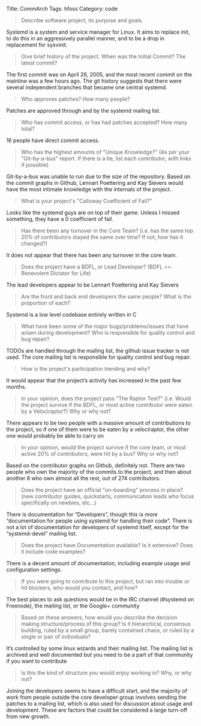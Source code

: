 Title: CommArch
Tags: hfoss
Category: code


> Describe software project, its purpose and goals.

Systemd is a system and service manager for Linux. It aims to replace init, to do this in an aggressively parallel manner, and to be a drop in replacement for sysvinit.

> Give brief history of the project. When was the Initial Commit? The latest commit?

The first commit was on April 26, 2005, and the most recent commit on the mainline was a few hours ago. The git history suggests that there were several independent branches that became one central systemd.

> Who approves patches? How many people?

Patches are approved through and by the systemd mailing list.

> Who has commit access, or has had patches accepted?  How many total?

16 people have direct commit access.

> Who has the highest amounts of "Unique Knowledge?" (As per your "Git-by-a-bus" report. If there is a tie, list each contributor, with links if possible)

Git-by-a-bus was unable to run due to the size of the repository. Based on the commit graphs in Github, Lennart Poettering and Kay Sievers would have the most intimate knowledge with the internals of the project.

> What is your project's "Calloway Coefficient of Fail?"

Looks like the systemd guys are on top of their game. Unless I missed something, they have a 0 coefficient of fail.

> Has there been any turnover in the Core Team? (i.e. has the same top 20% of contributors stayed the same over time? If not, how has it changed?)

It does not appear that there has been any turnover in the core team.

> Does the project have a BDFL, or Lead Developer? (BDFL == Benevolent Dictator for Life)

The lead developers appear to be Lennart Poettering and Kay Sievers

> Are the front and back end developers the same people? What is the proportion of each?

Systemd is a low level codebase entirely written in C

> What have been some of the major bugs/problems/issues that have arisen during development? Who is responsible for quality control and bug repair?

TODOs are handled through the mailing list, the github issue tracker is not used. The core mailing list is responsible for quality control and bug repair.

> How is the project's participation trending and why?

It would appear that the project’s activity has increased in the past few months.

> In your opinion, does the project pass "The Raptor Test?" (i.e. Would the project survive if the BDFL, or most active contributor were eaten by a Velociraptor?) Why or why not?

There appears to be two people with a massive amount of contributions to the project, so if one of them were to be eaten by a velociraptor, the other one would probably be able to carry on

> In your opinion, would the project survive if the core team, or most active 20% of contributors, were hit by a bus? Why or why not?

Based on the contributor graphs on Github, definitely not. There are two people who own the majority of the commits to the project, and then about another 8 who own almost all the rest, out of 274 contributors.

> Does the project have an official "on-boarding" process in place?  (new contributor guides, quickstarts, communication leads who focus specifically on newbies, etc...)

There is documentation for “Developers”, though this is more “documentation for people using systemd for handling their code”. There is not a lot of documentation for developers of systemd itself, except for the “systemd-devel” mailing list.

> Does the project have Documentation available? Is it extensive?  Does it include code examples?

There is a decent amount of documentation, including example usage and configuration settings.

> If you were going to contribute to this project, but ran into trouble or hit blockers, who would you contact, and how?

The best places to ask questions would be in the IRC channel (#systemd on Freenode), the mailing list, or the Google+ community

> Based on these answers, how would you describe the decision making structure/process of this group?  Is it hierarchical, consensus building, ruled by a small group, barely contained chaos, or ruled by a single or pair of individuals?

It’s controlled by some linux wizards and their mailing list. The mailing list is archived and well documented but you need to be a part of that community if you want to contribute

> Is this the kind of structure you would enjoy working in? Why, or why not?

Joining the developers seems to have a difficult start, and the majority of work from people outside the core developer group involves sending the patches to a mailing list, which is also used for discussion about usage and development. These are factors that could be considered a large turn-off from new growth.

